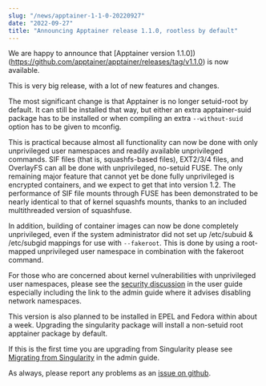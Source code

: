 ```yaml
---
slug: "/news/apptainer-1-1-0-20220927"
date: "2022-09-27"
title: "Announcing Apptainer release 1.1.0, rootless by default"
---
```


We are happy to announce that 
[Apptainer version 1.1.0])(https://github.com/apptainer/apptainer/releases/tag/v1.1.0)
is now available.

This is very big release, with a lot of new features and changes.

The most significant change is that Apptainer is no longer setuid-root
by default.  It can still be installed that way, but either an extra
apptainer-suid package has to be installed or when compiling an extra
`--without-suid` option has to be given to mconfig.

This is practical because almost all functionality can now be done with
only unprivileged user namespaces and readily available unprivileged commands.
SIF files (that is, squashfs-based files), EXT2/3/4 files, and OverlayFS
can all be done with unprivileged, no-setuid FUSE.
The only remaining major feature that cannot yet be done fully
unprivileged is encrypted containers, and we expect to get that into
version 1.2.
The performance of SIF file mounts through FUSE has been demonstrated to
be nearly identical to that of kernel squashfs mounts, thanks to an
included multithreaded version of squashfuse.

In addition, building of container images can now be done completely
unprivileged, even if the system administrator did not set up
/etc/subuid & /etc/subgid mappings for use with `--fakeroot`.  This is
done by using a root-mapped unprivileged user namespace in combination
with the fakeroot command.

For those who are concerned about kernel vulnerabilities with
unprivileged user namespaces, please see the
[security discussion](https://apptainer.org/docs/user/main/security.html#setuid-user-namespaces)
in the user guide especially including the link to the admin guide where
it advises disabling network namespaces.

This version is also planned to be installed in EPEL and Fedora within
about a week.  Upgrading the singularity package will install a
non-setuid root apptainer package by default. 

If this is the first time you are upgrading from Singularity please see 
[Migrating from Singularity](https://apptainer.org/docs/admin/main/singularity_migration.html)
in the admin guide.

As always, please report any problems as an
[issue on github](https://github.com/apptainer/apptainer/issues).
